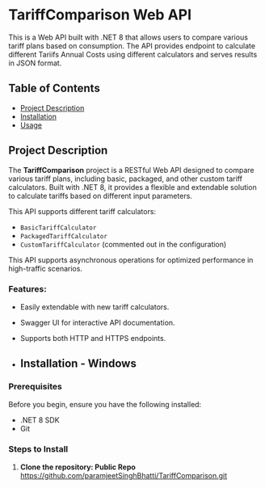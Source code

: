 # TariffComparison Web API

This is a Web API built with .NET 8 that allows users to compare various tariff plans based on consumption. The API provides endpoint to calculate different Tariifs Annual Costs using different calculators and serves results in JSON format.

## Table of Contents

- [Project Description](#project-description)
- [Installation](#installation)
- [Usage](#usage)

## Project Description

The **TariffComparison** project is a RESTful Web API designed to compare various tariff plans, including basic, packaged, and other custom tariff calculators. Built with .NET 8, it provides a flexible and extendable solution to calculate tariffs based on different input parameters.

This API supports different tariff calculators:
- `BasicTariffCalculator`
- `PackagedTariffCalculator`
- `CustomTariffCalculator` (commented out in the configuration)

This API supports asynchronous operations for optimized performance in high-traffic scenarios.

### Features:
- Easily extendable with new tariff calculators.
- Swagger UI for interactive API documentation.
- Supports both HTTP and HTTPS endpoints.

- ## Installation - Windows

### Prerequisites
Before you begin, ensure you have the following installed:
- .NET 8 SDK
- Git

### Steps to Install
1. **Clone the repository: Public Repo** 
https://github.com/paramjeetSinghBhatti/TariffComparison.git
